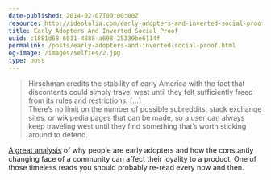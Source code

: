 ```yaml
---
date-published: 2014-02-07T00:00:00Z
resource: http://ideolalia.com/early-adopters-and-inverted-social-proof/index.html
title: Early Adopters And Inverted Social Proof
uuid: c1881d68-6011-4888-a698-25339be6114f
permalink: /posts/early-adopters-and-inverted-social-proof.html
og-image: /images/selfies/2.jpg
type: post
---
```

> Hirschman credits the stability of early America with the fact that
> discontents could simply travel west until they felt sufficiently freed from
> its rules and restrictions. [...] <br>
> There’s no limit on the number of possible subreddits, stack exchange sites,
> or wikipedia pages that can be made, so a user can always keep traveling west
> until they find something that’s worth sticking around to defend.

[A great analysis](http://ideolalia.com/early-adopters-and-inverted-social-proof/index.html) of why people are early adopters and how the constantly changing face
of a community can affect their loyality to a product. One of those timeless
reads you should probably re-read every now and then.
